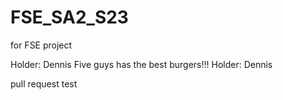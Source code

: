 # FSE_SA2_S23
for FSE project

Holder: Dennis
Five guys has the best burgers!!!
Holder: Dennis

pull request test
